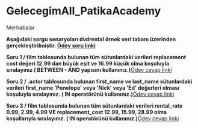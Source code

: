 ﻿# GelecegimAll_PatikaAcademy
 Merhabalar

**Aşağıdaki sorgu senaryoları dvdrental örnek veri tabanı üzerinden gerçekleştirilmiştir. [Ödev soru linki](https://academy.patika.dev/tr/courses/sql/Odev2)**

**Soru 1 / film tablosunda bulunan tüm sütunlardaki verileri replacement cost değeri 12.99 dan büyük eşit ve 16.99 küçük olma koşuluyla sıralayınız ( BETWEEN - AND yapısını kullanınız.)**[Ödev cevap linki](https://github.com/orbaykahraman/GelecegimAll_PatikaAcademy/blob/main/SQL%20TEMELLER%C4%B0%20%C3%96DEVLER%C4%B0/SQL%20HOMEWORK%202/1.sql)

**Soru 2 / .actor tablosunda bulunan first_name ve last_name sütunlardaki verileri first_name 'Penelope' veya 'Nick' veya 'Ed' değerleri olması koşuluyla sıralayınız. ( IN operatörünü kullanınız.)**[Ödev cevap linki](https://github.com/orbaykahraman/GelecegimAll_PatikaAcademy/blob/main/SQL%20TEMELLER%C4%B0%20%C3%96DEVLER%C4%B0/SQL%20HOMEWORK%202/2.sql)

**Soru 3 / film tablosunda bulunan tüm sütunlardaki verileri rental_rate 0.99, 2.99, 4.99 VE replacement_cost 12.99, 15.99, 28.99 olma koşullarıyla sıralayınız. ( IN operatörünü kullanınız.)**[Ödev cevap linki](https://github.com/orbaykahraman/GelecegimAll_PatikaAcademy/blob/main/SQL%20TEMELLER%C4%B0%20%C3%96DEVLER%C4%B0/SQL%20HOMEWORK%202/3.sql)
